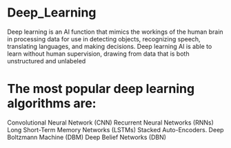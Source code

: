 # Deep_Learning

Deep learning is an AI function that mimics the workings of the human brain in processing data for use in detecting objects, recognizing speech, translating languages, and making decisions. Deep learning AI is able to learn without human supervision, drawing from data that is both unstructured and unlabeled

# The most popular deep learning algorithms are:
Convolutional Neural Network (CNN)
Recurrent Neural Networks (RNNs)
Long Short-Term Memory Networks (LSTMs)
Stacked Auto-Encoders.
Deep Boltzmann Machine (DBM)
Deep Belief Networks (DBN)
